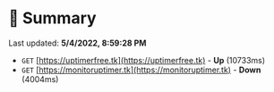# 📖 Summary
Last updated: **5/4/2022, 8:59:28 PM**

- `GET` [https://uptimerfree.tk](https://uptimerfree.tk) - **Up** (10733ms)
- `GET` [https://monitoruptimer.tk](https://monitoruptimer.tk) - **Down** (4004ms)
